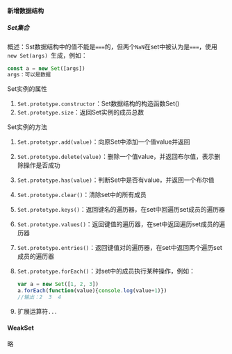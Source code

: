 #### 新增数据结构

##### Set集合

概述：Sst数据结构中的值不能是```===```的，但两个```NaN```在set中被认为是```===```，使用```new Set(args) ```生成，例如：

```javascript
const a = new Set([args])
args：可以是数据
```

Set实例的属性

1. ```Set.prototype.constructor```：Set数据结构的构造函数Set()
2. ```Set.prototype.size```：返回Set实例的成员总数

Set实例的方法

1. ```Set.prototypr.add(value)```：向原Set中添加一个值value并返回

2. ```Set.prototype.delete(value)```：删除一个值value，并返回布尔值，表示删除操作是否成功

3. ```Set.prototype.has(value)```：判断Set中是否有value，并返回一个布尔值

4. ```Set.prototype.clear()```：清除set中的所有成员

5. ```Set.prototype.keys()```：返回键名的遍历器，在set中回遍历set成员的遍历器

6. ```Set.prototype.values()```：返回键值的遍历器，在set中返回遍历set成员的遍历器

7. ```Set.prototype.entries()```：返回键值对的遍历器，在set中返回两个遍历set成员的遍历器

8. ```Set.prototype.forEach()```：对set中的成员执行某种操作，例如：

   ```javascript
   var a = new Set([1, 2, 3])
   a.forEach(function(value){console.log(value+1)})
   //输出：2  3  4
   ```

9. 扩展运算符```...```

#### WeakSet

略